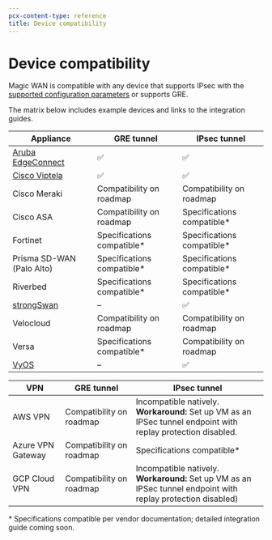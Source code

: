 ```yaml
---
pcx-content-type: reference
title: Device compatibility
---
```


# Device compatibility

Magic WAN is compatible with any device that supports IPsec with the [supported configuration parameters](/magic-wan/how-to/ipsec/#supported-configuration-parameters) or supports GRE.

The matrix below includes example devices and links to the integration guides.

| Appliance                                                     |  GRE tunnel    |  IPsec tunnel  |
|---------------------------------------------------------------|----------------|----------------|
| [Aruba EdgeConnect](/magic-wan/tutorials/aruba-edgeconnect)   |   ✅           |    ✅           |
| [Cisco Viptela](/magic-wan/tutorials/viptela)                 |   ✅           |    ✅           |
| Cisco Meraki                                                  |   Compatibility on roadmap | Compatibility on roadmap   |
| Cisco ASA                                                     |   Compatibility on roadmap | Specifications compatible*   |
| Fortinet                                   |   Specifications compatible* | Specifications compatible*   |
| Prisma SD-WAN (Palo Alto)                  |   Specifications compatible* | Specifications compatible*   |
| Riverbed                 |   Specifications compatible* | Specifications compatible*   |
| [strongSwan](/magic-wan/tutorials/strongswan)            |  –  |  ✅  |
| Velocloud                |   Compatibility on roadmap | Compatibility on roadmap    |
| Versa                    |   Specifications compatible* | Compatibility on roadmap  | 
| [VyOS](/magic-wan/tutorials/vyos)          |  –  |  ✅ |

| VPN               | GRE tunnel                  |  IPsec tunnel |
|-------------------|-----------------------------|---------------|
| AWS VPN           | Compatibility on roadmap    | Incompatible natively.</br> **Workaround:** Set up VM as an IPSec tunnel endpoint with replay protection disabled.|
| Azure VPN Gateway | Compatibility on roadmap    | Specifications compatible* |
| GCP Cloud VPN     | Compatibility on roadmap    | Incompatible natively. </br> **Workaround:** Set up VM as an IPSec tunnel endpoint with replay protection disabled) |


\* Specifications compatible per vendor documentation; detailed integration guide coming soon.
